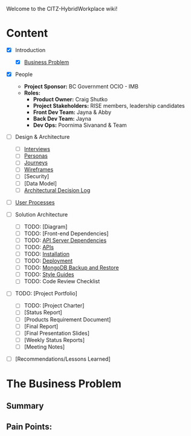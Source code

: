 Welcome to the CITZ-HybridWorkplace wiki!
# Content

- [X] Introduction
    - [X] [Business Problem](https://github.com/bcgov/CITZ-HybridWorkplace/wiki)
- [X] People
	- **Project Sponsor:** BC Government OCIO - IMB
	- **Roles:**
        + **Product Owner:** Craig Shutko
        + **Project Stakeholders:** RISE members, leadership candidates
        + **Front Dev Team:** Jayna & Abby
        + **Back Dev Team:** Jayna
        + **Dev Ops:** Poornima Sivanand & Team
       
- [ ] Design & Architecture
    - [ ] [Interviews](https://github.com/bcgov/citz-HybridWorkplace/wiki/User-Research#interview-notes)
    - [ ] [Personas](https://github.com/bcgov/citz-HybridWorkplace/wiki/User-Research#personas)
    - [ ] [Journeys](https://github.com/bcgov/citz-HybridWorkplace/wiki/User-Journeys#finance-analyst-reviews-single-report)
    - [ ] [Wireframes](https://github.com/bcgov/citz-HybridWorkplace/wiki/Wireframes)
    - [ ] [Security]
    - [ ] [Data Model]
    - [ ] [Architectural Decision Log](https://github.com/bcgov/citz-HybridWorkplace/wiki/Architectural-Decision-Log)
- [ ] [User Processes](https://github.com/bcgov/citz-HybridWorkplace/wiki/User-Processes)
- [ ] Solution Architecture
    - [ ] TODO: [Diagram]
    - [ ] TODO: [Front-end Dependencies]
    - [ ] TODO: [API Server Dependencies](https://github.com/bcgov/citz-dst-capstone-2021/blob/main/app/server/package-lock.json)
    - [ ] TODO: [APIs](https://rdsi-server.adccd1-prod.apps.silver.devops.gov.bc.ca/api-docs/)
    - [ ] TODO: [Installation](https://github.com/bcgov/citz-dst-capstone-2021/wiki/How-to-install-RDSI)
    - [ ] TODO: [Deployment](https://github.com/bcgov/citz-dst-capstone-2021/wiki/Deployment-Process)
    - [ ] TODO: [MongoDB Backup and Restore](https://github.com/bcgov/citz-dst-capstone-2021/wiki/RDSI-Database-on-MongoDB)
    - [ ] TODO: [Style Guides](https://github.com/bcgov/citz-dst-capstone-2021/blob/main/app/docs/style-guides.md)
    - [ ] TODO: Code Review Checklist
- [ ] TODO: [Project Portfolio]
    - [ ] TODO: [Project Charter]
    - [ ] [Status Report]
    - [ ] [Products Requirement Document]
    - [ ] [Final Report]
    - [ ] [Final Presentation Slides]
    - [ ]  [Weekly Status Reports]
    - [ ] [Meeting Notes]
- [ ] [Recommendations/Lessons Learned]

# The Business Problem

## Summary


## Pain Points:


